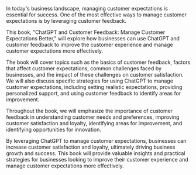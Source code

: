 
In today's business landscape, managing customer expectations is essential for success. One of the most effective ways to manage customer expectations is by leveraging customer feedback.

This book, "ChatGPT and Customer Feedback: Manage Customer Expectations Better," will explore how businesses can use ChatGPT and customer feedback to improve the customer experience and manage customer expectations more effectively.

The book will cover topics such as the basics of customer feedback, factors that affect customer expectations, common challenges faced by businesses, and the impact of these challenges on customer satisfaction. We will also discuss specific strategies for using ChatGPT to manage customer expectations, including setting realistic expectations, providing personalized support, and using customer feedback to identify areas for improvement.

Throughout the book, we will emphasize the importance of customer feedback in understanding customer needs and preferences, improving customer satisfaction and loyalty, identifying areas for improvement, and identifying opportunities for innovation.

By leveraging ChatGPT to manage customer expectations, businesses can increase customer satisfaction and loyalty, ultimately driving business growth and success. This book will provide valuable insights and practical strategies for businesses looking to improve their customer experience and manage customer expectations more effectively.


